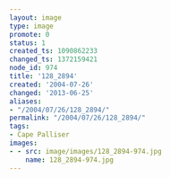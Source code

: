 ```yaml
---
layout: image
type: image
promote: 0
status: 1
created_ts: 1090862233
changed_ts: 1372159421
node_id: 974
title: '128_2894'
created: '2004-07-26'
changed: '2013-06-25'
aliases:
- "/2004/07/26/128_2894/"
permalink: "/2004/07/26/128_2894/"
tags:
- Cape Palliser
images:
- - src: image/images/128_2894-974.jpg
    name: 128_2894-974.jpg
---
```


